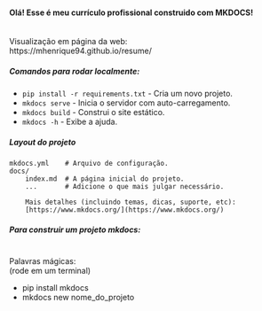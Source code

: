 #### Olá! Esse é meu currículo profissional construido com MKDOCS!

<br>
Visualização em página da web:
<br>
https://mhenrique94.github.io/resume/

<br>

##### Comandos para rodar localmente:

- `pip install -r requirements.txt` - Cria um novo projeto.
- `mkdocs serve` - Inicia o servidor com auto-carregamento.
- `mkdocs build` - Construi o site estático.
- `mkdocs -h` - Exibe a ajuda.

##### Layout do projeto

    mkdocs.yml    # Arquivo de configuração.
    docs/
        index.md  # A página inicial do projeto.
        ...       # Adicione o que mais julgar necessário.

        Mais detalhes (incluindo temas, dicas, suporte, etc):
        [https://www.mkdocs.org/](https://www.mkdocs.org/)

##### Para construir um projeto mkdocs:

<br>Palavras mágicas:
<br>(rode em um terminal)

- pip install mkdocs
- mkdocs new nome_do_projeto
